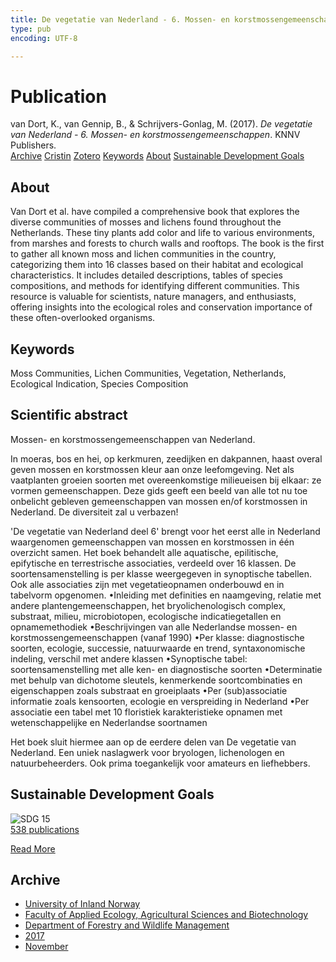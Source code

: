 ```yaml
---
title: De vegetatie van Nederland - 6. Mossen- en korstmossengemeenschappen
type: pub
encoding: UTF-8

---
```

<h1>Publication</h1>
<article id="csl-bib-container-UDXAEB53" class="csl-bib-container">
  <div class="csl-bib-body"> <div class="csl-entry">van Dort, K., van Gennip, B., &#38; Schrijvers-Gonlag, M. (2017). <i>De vegetatie van Nederland - 6. Mossen- en korstmossengemeenschappen</i>. KNNV Publishers.</div> </div>
  <div class="csl-bib-buttons">
    <a href="#taxonomy-article-UDXAEB53" alt="archive" class="csl-bib-button">Archive</a>
    <a href="https://app.cristin.no/results/show.jsf?id=1513552" alt="Cristin" class="csl-bib-button">Cristin</a>
    <a href="http://zotero.org/groups/5881554/items/UDXAEB53" alt="Zotero" class="csl-bib-button">Zotero</a>
    <a href="#keywords-article-UDXAEB53" alt="keywords" class="csl-bib-button">Keywords</a>
    <a href="#about-article-UDXAEB53" alt="about_pub" class="csl-bib-button">About</a>
    <a href="#sdg-article-UDXAEB53" alt="sdg" class="csl-bib-button">Sustainable Development Goals</a>
  </div>
  <div id="csl-bib-meta-container-UDXAEB53"></div>
</article>
<div id="csl-bib-meta-UDXAEB53" class="csl-bib-meta">
  <article id="about-article-UDXAEB53" class="about_pub-article">
    <h1>About</h1>
    Van Dort et al. have compiled a comprehensive book that explores the diverse communities of mosses and lichens found throughout the Netherlands. These tiny plants add color and life to various environments, from marshes and forests to church walls and rooftops. The book is the first to gather all known moss and lichen communities in the country, categorizing them into 16 classes based on their habitat and ecological characteristics. It includes detailed descriptions, tables of species compositions, and methods for identifying different communities. This resource is valuable for scientists, nature managers, and enthusiasts, offering insights into the ecological roles and conservation importance of these often-overlooked organisms.
  </article>
  <article id="keywords-article-UDXAEB53" class="keywords-article">
    <h1>Keywords</h1>
    Moss Communities, Lichen Communities, Vegetation, Netherlands, Ecological Indication, Species Composition
  </article>
  <article id="abstract-article-UDXAEB53" class="abstract-article">
    <h1>Scientific abstract</h1>
    Mossen- en korstmossengemeenschappen van Nederland. 
 
In moeras, bos en hei, op kerkmuren, zeedijken en dakpannen, haast overal geven mossen en korstmossen kleur aan onze leefomgeving. Net als vaatplanten groeien soorten met overeenkomstige milieueisen bij elkaar: ze vormen gemeenschappen. Deze gids geeft een beeld van alle tot nu toe onbelicht gebleven gemeenschappen van mossen en/of korstmossen in Nederland. De diversiteit zal u verbazen! 
 
'De vegetatie van Nederland deel 6' brengt voor het eerst alle in Nederland waargenomen gemeenschappen van mossen en korstmossen in één overzicht samen. Het boek behandelt alle aquatische, epilitische, epifytische en terrestrische associaties, verdeeld over 16 klassen. De soortensamenstelling is per klasse weergegeven in synoptische tabellen. Ook alle associaties zijn met vegetatieopnamen onderbouwd en in tabelvorm opgenomen. 
•Inleiding met definities en naamgeving, relatie met andere plantengemeenschappen, het bryolichenologisch complex, substraat, milieu, microbiotopen, ecologische indicatiegetallen en opnamemethodiek 
•Beschrijvingen van alle Nederlandse mossen- en korstmossengemeenschappen (vanaf 1990) 
•Per klasse: diagnostische soorten, ecologie, successie, natuurwaarde en trend, syntaxonomische indeling, verschil met andere klassen 
•Synoptische tabel: soortensamenstelling met alle ken- en diagnostische soorten 
•Determinatie met behulp van dichotome sleutels, kenmerkende soortcombinaties en eigenschappen zoals substraat en groeiplaats 
•Per (sub)associatie informatie zoals kensoorten, ecologie en verspreiding in Nederland 
•Per associatie een tabel met 10 floristiek karakteristieke opnamen met wetenschappelijke en Nederlandse soortnamen 
 
Het boek sluit hiermee aan op de eerdere delen van De vegetatie van Nederland. Een uniek naslagwerk voor bryologen, lichenologen en natuurbeheerders. Ook prima toegankelijk voor amateurs en liefhebbers.
  </article>
  <article id="sdg-article-UDXAEB53" class="sdg-article">
    <h1>Sustainable Development Goals</h1>
    <div class="sdg-container"><div id="sdg15" class="sdg">
        <img src="{{< params subfolder >}}images/sdg/sdg15_en.png" class="image" alt="SDG 15">
        <div class="sdg-overlay">
          <a href="/en/archive/?key=?sdg=15#archive" class="sdg-publication-count"><span>538</span> publications</a>
          <p><a href="https://sdgs.un.org/goals/goal15" class="sdg-read-more">Read More</a></p>
        </div>
      </div></div>
  </article>
  <article id="taxonomy-article-UDXAEB53" class="taxonomy-article">
    <h1>Archive</h1>
    <ul>
      <li>
        <a href="/en/archive/?key=3DCRN523">University of Inland Norway</a>
      </li>
      <li>
        <a href="/en/archive/?key=T77LXH6D">Faculty of Applied Ecology, Agricultural Sciences and Biotechnology</a>
      </li>
      <li>
        <a href="/en/archive/?key=7TRARPE3">Department of Forestry and Wildlife Management</a>
      </li>
      <li>
        <a href="/en/archive/?key=QVBAYKNY">2017</a>
      </li>
      <li>
        <a href="/en/archive/?key=W6KRBXH3">November</a>
      </li>
    </ul>
  </article>
</div>
